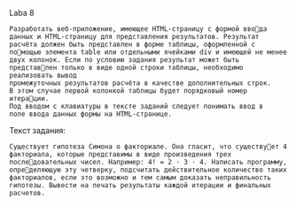 Laba 8 

    Разработать веб-приложение, имеющее HTML-страницу с формой ввода данных и HTML-страницу для представления результатов. Результат
    расчёта должен быть представлен в форме таблицы, оформленной с помощью элемента table или отдельными ячейками div и имеющей не менее
    двух колонок. Если по условию задания результат может быть представлен только в виде одной строки таблицы, необходимо реализовать вывод
    промежуточных результатов расчёта в качестве дополнительных строк.
    В этом случае первой колонкой таблицы будет порядковый номер итерации.
    Под вводом с клавиатуры в тексте заданий следует понимать ввод в
    поле ввода данных формы на HTML-странице.
    
Текст задания:
    
    Существует гипотеза Симона о факториале. Она гласит, что существует 4 факториала, которые представимы в виде произведения трех последовательных чисел. Например: 4! = 2 · 3 · 4. Написать программу, определяющую эту четверку, подсчитать действительное количество таких
    факториалов, если это возможно и тем самым доказать неправильность
    гипотезы. Вывести на печать результаты каждой итерации и финальных
    расчетов.